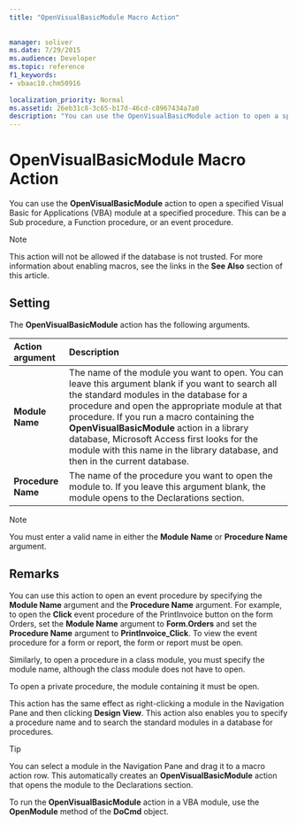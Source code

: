 ```yaml
---
title: "OpenVisualBasicModule Macro Action"
 
 
manager: soliver
ms.date: 7/29/2015
ms.audience: Developer
ms.topic: reference
f1_keywords:
- vbaac10.chm50916
  
localization_priority: Normal
ms.assetid: 26eb31c8-3c65-b17d-46cd-c8967434a7a0
description: "You can use the OpenVisualBasicModule action to open a specified Visual Basic for Applications (VBA) module at a specified procedure. This can be a Sub procedure, a Function procedure, or an event procedure."
---
```


# OpenVisualBasicModule Macro Action

You can use the **OpenVisualBasicModule** action to open a specified Visual Basic for Applications (VBA) module at a specified procedure. This can be a Sub procedure, a Function procedure, or an event procedure. 
  
> [!NOTE]
> This action will not be allowed if the database is not trusted. For more information about enabling macros, see the links in the **See Also** section of this article. 
  
## Setting

The **OpenVisualBasicModule** action has the following arguments. 
  
|**Action argument**|**Description**|
|:-----|:-----|
|**Module Name** <br/> |The name of the module you want to open. You can leave this argument blank if you want to search all the standard modules in the database for a procedure and open the appropriate module at that procedure. If you run a macro containing the **OpenVisualBasicModule** action in a library database, Microsoft Access first looks for the module with this name in the library database, and then in the current database.  <br/> |
|**Procedure Name** <br/> |The name of the procedure you want to open the module to. If you leave this argument blank, the module opens to the Declarations section.  <br/> |
   
> [!NOTE]
> You must enter a valid name in either the **Module Name** or **Procedure Name** argument. 
  
## Remarks

You can use this action to open an event procedure by specifying the **Module Name** argument and the **Procedure Name** argument. For example, to open the **Click** event procedure of the PrintInvoice button on the form Orders, set the **Module Name** argument to **Form.Orders** and set the **Procedure Name** argument to **PrintInvoice_Click**. To view the event procedure for a form or report, the form or report must be open.
  
Similarly, to open a procedure in a class module, you must specify the module name, although the class module does not have to open.
  
To open a private procedure, the module containing it must be open.
  
This action has the same effect as right-clicking a module in the Navigation Pane and then clicking **Design View**. This action also enables you to specify a procedure name and to search the standard modules in a database for procedures.
  
> [!TIP]
> You can select a module in the Navigation Pane and drag it to a macro action row. This automatically creates an **OpenVisualBasicModule** action that opens the module to the Declarations section. 
  
To run the **OpenVisualBasicModule** action in a VBA module, use the **OpenModule** method of the **DoCmd** object. 
  


